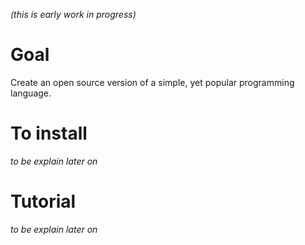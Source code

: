 _(this is early work in progress)_

# Goal
Create an open source version of a simple, yet popular programming language.

# To install
_to be explain later on_

# Tutorial
_to be explain later on_
